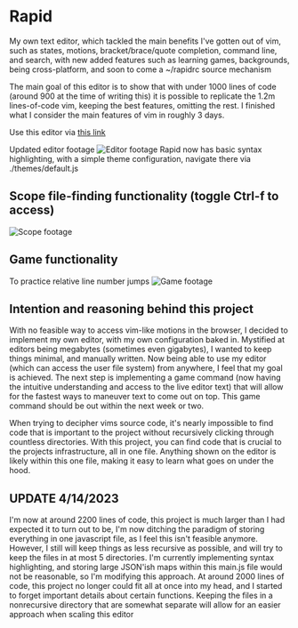 # Rapid
My own text editor, which tackled the main benefits I've gotten out of vim, such as states, motions, bracket/brace/quote completion, command line, and search, with new added features such as learning games, backgrounds, being cross-platform, and soon to come a ~/rapidrc source mechanism

The main goal of this editor is to show that with under 1000 lines of code (around 900 at the time of writing this) it is possible to replicate the 1.2m lines-of-code vim, keeping the best features, omitting the rest. I finished what I consider the main features of vim in roughly 3 days.

Use this editor via [this link](https://lucasdepaola.com/Rapid)

Updated editor footage
![Editor footage](https://i.imgur.com/IAHySZx.jpeg)
Rapid now has basic syntax highlighting, with a simple theme configuration, navigate there via ./themes/default.js

## Scope file-finding functionality (toggle Ctrl-f to access)
![Scope footage](https://i.imgur.com/QB47BBH.jpeg)

## Game functionality
To practice relative line number jumps
![Game footage](https://i.imgur.com/fPq1g88.gif)

## Intention and reasoning behind this project

With no feasible way to access vim-like motions in the browser, I decided to implement my own editor, with my own configuration baked in. Mystified at editors being megabytes (sometimes even gigabytes), I wanted to keep things minimal, and manually written. Now being able to use my editor (which can access the user file system) from anywhere, I feel that my goal is achieved. The next step is implementing a game command (now having the intuitive understanding and access to the live editor text) that will allow for the fastest ways to maneuver text to come out on top. This game command should be out within the next week or two.

When trying to decipher vims source code, it's nearly impossible to find code that is important to the project without recursively clicking through countless directories. With this project, you can find code that is crucial to the projects infrastructure, all in one file. Anything shown on the editor is likely within this one file, making it easy to learn what goes on under the hood.

## UPDATE 4/14/2023

I'm now at around 2200 lines of code, this project is much larger than I had expected it to turn out to be, I'm now ditching the paradigm of storing everything in one javascript file, as I feel this isn't feasible anymore. However, I still will keep things as less recursive as possible, and will try to keep the files in at most 5 directories. I'm currently implementing syntax highlighting, and storing large JSON'ish maps within this main.js file would not be reasonable, so I'm modifying this approach. At around 2000 lines of code, this project no longer could fit all at once into my head, and I started to forget important details about certain functions. Keeping the files in a nonrecursive directory that are somewhat separate will allow for an easier approach when scaling this editor
